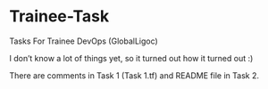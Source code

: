 # Trainee-Task
Tasks For Trainee DevOps (GlobalLigoc)

I don’t know a lot of things yet, so it turned out how it turned out :)

There are comments in Task 1 (Task 1.tf) and README file in Task 2.
